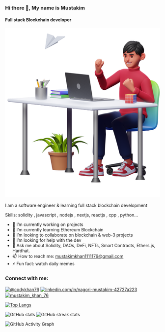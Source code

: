### Hi there 👋, My name is Mustakim
#### Full stack Blockchain developer
![Design and Development](https://github.com/NagoriMustakim/NagoriMustakim/blob/main/pic-3.png)

I am a software engineer & learning full stack blockchain development

Skills: solidity , javascript , nodejs , nextjs, reactjs , cpp , python...

- 🔭 I’m currently working on projects 
- 🌱 I’m currently learning Ethereum Blockchain 
- 👯 I’m looking to collaborate on blockchain & web-3 projects 
- 🤔 I’m looking for help with the dev 
- 💬 Ask me about Solidity, DAOs, DeFi, NFTs, Smart Contracts, Ethers.js, Hardhat. 
- 📫 How to reach me: mustakimkhan1111176@gmail.com 
- ⚡ Fun fact: watch daily memes 


<h3 align="left">Connect with me:</h3>
<p align="left">
<a href="https://twitter.com/@codykhan76" target="blank"><img align="center" src="https://raw.githubusercontent.com/rahuldkjain/github-profile-readme-generator/master/src/images/icons/Social/twitter.svg" alt="@codykhan76" height="30" width="40" /></a>
<a href="https://linkedin.com/in/linkedin.com/in/nagori-mustakim-42727a223" target="blank"><img align="center" src="https://raw.githubusercontent.com/rahuldkjain/github-profile-readme-generator/master/src/images/icons/Social/linked-in-alt.svg" alt="linkedin.com/in/nagori-mustakim-42727a223" height="30" width="40" /></a>
<a href="https://instagram.com/mustakim_khan_76" target="blank"><img align="center" src="https://raw.githubusercontent.com/rahuldkjain/github-profile-readme-generator/master/src/images/icons/Social/instagram.svg" alt="mustakim_khan_76" height="30" width="40" /></a>
</p>  

[![Top Langs](https://github-readme-stats.vercel.app/api/top-langs/?username=NagoriMustakim)](https://github.com/anuraghazra/github-readme-stats)

![GitHub stats](https://github-readme-stats.vercel.app/api?username=NagoriMustakim&show_icons=true)  ![GitHub streak stats](https://github-readme-streak-stats.herokuapp.com/?user=NagoriMustakim)  


![GitHub Activity Graph](https://activity-graph.herokuapp.com/graph?username=NagoriMustakim)  




